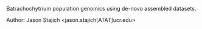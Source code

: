 Batrachochytrium population genomics using de-novo assembled datasets.

Author: Jason Stajich <jason.stajich[ATAT]ucr.edu>


